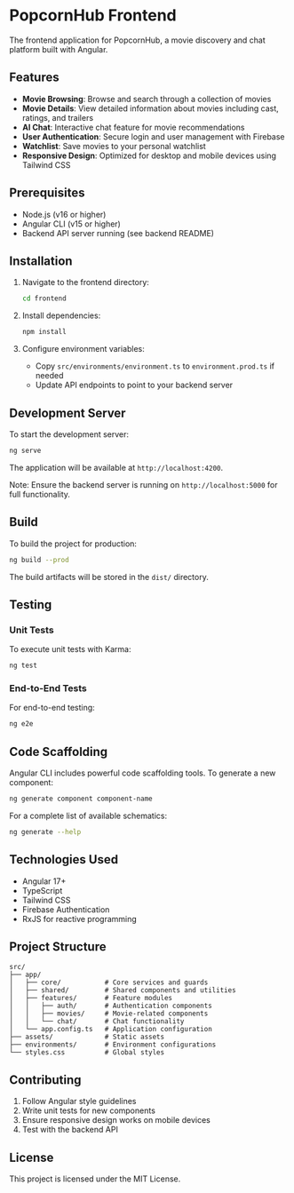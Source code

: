 # PopcornHub Frontend

The frontend application for PopcornHub, a movie discovery and chat platform built with Angular.

## Features

- **Movie Browsing**: Browse and search through a collection of movies
- **Movie Details**: View detailed information about movies including cast, ratings, and trailers
- **AI Chat**: Interactive chat feature for movie recommendations
- **User Authentication**: Secure login and user management with Firebase
- **Watchlist**: Save movies to your personal watchlist
- **Responsive Design**: Optimized for desktop and mobile devices using Tailwind CSS

## Prerequisites

- Node.js (v16 or higher)
- Angular CLI (v15 or higher)
- Backend API server running (see backend README)

## Installation

1. Navigate to the frontend directory:
   ```bash
   cd frontend
   ```

2. Install dependencies:
   ```bash
   npm install
   ```

3. Configure environment variables:
   - Copy `src/environments/environment.ts` to `environment.prod.ts` if needed
   - Update API endpoints to point to your backend server

## Development Server

To start the development server:

```bash
ng serve
```

The application will be available at `http://localhost:4200`.

Note: Ensure the backend server is running on `http://localhost:5000` for full functionality.

## Build

To build the project for production:

```bash
ng build --prod
```

The build artifacts will be stored in the `dist/` directory.

## Testing

### Unit Tests

To execute unit tests with Karma:

```bash
ng test
```

### End-to-End Tests

For end-to-end testing:

```bash
ng e2e
```

## Code Scaffolding

Angular CLI includes powerful code scaffolding tools. To generate a new component:

```bash
ng generate component component-name
```

For a complete list of available schematics:

```bash
ng generate --help
```

## Technologies Used

- Angular 17+
- TypeScript
- Tailwind CSS
- Firebase Authentication
- RxJS for reactive programming

## Project Structure

```
src/
├── app/
│   ├── core/           # Core services and guards
│   ├── shared/         # Shared components and utilities
│   ├── features/       # Feature modules
│   │   ├── auth/       # Authentication components
│   │   ├── movies/     # Movie-related components
│   │   └── chat/       # Chat functionality
│   └── app.config.ts   # Application configuration
├── assets/             # Static assets
├── environments/       # Environment configurations
└── styles.css          # Global styles
```

## Contributing

1. Follow Angular style guidelines
2. Write unit tests for new components
3. Ensure responsive design works on mobile devices
4. Test with the backend API

## License

This project is licensed under the MIT License.

